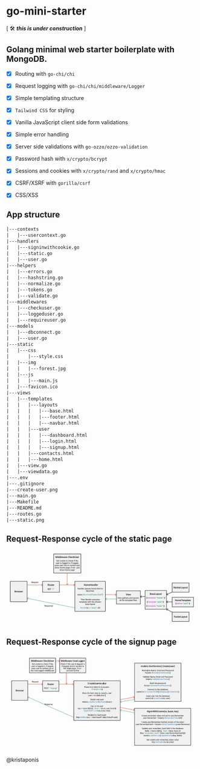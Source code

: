 # go-mini-starter

[ 🛠 ***this is under construction*** ]

## Golang minimal web starter boilerplate with MongoDB.

- [x] Routing with ```go-chi/chi```

- [x] Request logging with ```go-chi/chi/middleware/Logger```

- [x] Simple templating structure

- [x] ```Tailwind CSS``` for styling

- [x] Vanilla JavaScript client side form validations

- [x] Simple error handling

- [x] Server side validations with ```go-ozzo/ozzo-validation```

- [x] Password hash with ```x/crypto/bcrypt```

- [x] Sessions and cookies with ```x/crypto/rand``` and ```x/crypto/hmac```

- [x] CSRF/XSRF with ```gorilla/csrf```

- [x] CSS/XSS

## App structure

```shell
|---contexts
|   |---usercontext.go
|---handlers
|   |---signinwithcookie.go
|   |---static.go
|   |---user.go
|---helpers
|   |---errors.go
|   |---hashstring.go
|   |---normalize.go
|   |---tokens.go
|   |---validate.go
|---middlewares
|   |---checkuser.go
|   |---loggeduser.go
|   |---requireuser.go
|---models
|   |---dbconnect.go
|   |---user.go
|---static
|   |---css
|       |---style.css
|   |---img
|   |   |---forest.jpg
|   |---js
|   |   |---main.js
|   |---favicon.ico
|---views
|   |---templates
|   |   |---layouts
|   |   |   |---base.html
|   |   |   |---footer.html
|   |   |   |---navbar.html
|   |   |---user
|   |   |   |---dashboard.html
|   |   |   |---login.html
|   |   |   |---signup.html
|   |   |---contacts.html
|   |   |---home.html
|   |---view.go
|   |---viewdata.go
|---.env
|---.gitignore
|---create-user.png
|---main.go
|---Makefile
|---README.md
|---routes.go
|---static.png
```

## Request-Response cycle of the static page

![static page request-response](/static.png "Static page Request-Response")

## Request-Response cycle of the signup page

![signup page request-response](/create-user.png "Signup page Request-Response")

@kristaponis
